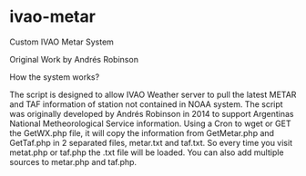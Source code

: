 # ivao-metar
Custom IVAO Metar System

Original Work by Andrés Robinson

How the system works?

The script is designed to allow IVAO Weather server to pull the latest METAR and TAF information of station not contained in NOAA system.
The script was originally developed by Andrés Robinson in 2014 to support Argentinas National Metheorological Service information.
Using a Cron to wget or GET the GetWX.php file, it will copy the information from GetMetar.php and GetTaf.php in 2 separated files, metar.txt and taf.txt. So every time you visit metat.php or taf.php the .txt file will be loaded. You can also add multiple sources to metar.php and taf.php.
